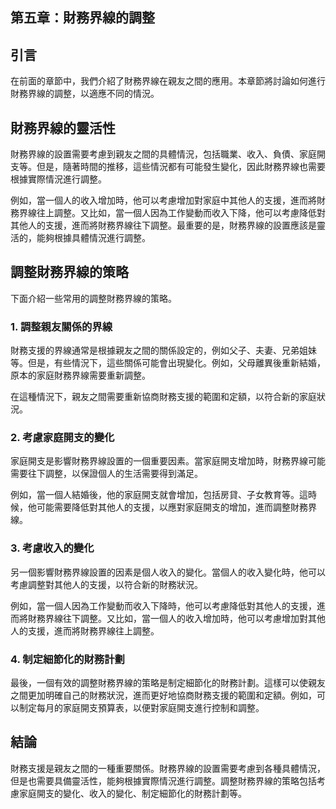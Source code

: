 ## 第五章：財務界線的調整

## 引言

在前面的章節中，我們介紹了財務界線在親友之間的應用。本章節將討論如何進行財務界線的調整，以適應不同的情況。

## 財務界線的靈活性

財務界線的設置需要考慮到親友之間的具體情況，包括職業、收入、負債、家庭開支等。但是，隨著時間的推移，這些情況都有可能發生變化，因此財務界線也需要根據實際情況進行調整。

例如，當一個人的收入增加時，他可以考慮增加對家庭中其他人的支援，進而將財務界線往上調整。又比如，當一個人因為工作變動而收入下降，他可以考慮降低對其他人的支援，進而將財務界線往下調整。最重要的是，財務界線的設置應該是靈活的，能夠根據具體情況進行調整。

## 調整財務界線的策略

下面介紹一些常用的調整財務界線的策略。

### 1. 調整親友關係的界線

財務支援的界線通常是根據親友之間的關係設定的，例如父子、夫妻、兄弟姐妹等。但是，有些情況下，這些關係可能會出現變化。例如，父母離異後重新結婚，原本的家庭財務界線需要重新調整。

在這種情況下，親友之間需要重新協商財務支援的範圍和定額，以符合新的家庭狀況。

### 2. 考慮家庭開支的變化

家庭開支是影響財務界線設置的一個重要因素。當家庭開支增加時，財務界線可能需要往下調整，以保證個人的生活需要得到滿足。

例如，當一個人結婚後，他的家庭開支就會增加，包括房貸、子女教育等。這時候，他可能需要降低對其他人的支援，以應對家庭開支的增加，進而調整財務界線。

### 3. 考慮收入的變化

另一個影響財務界線設置的因素是個人收入的變化。當個人的收入變化時，他可以考慮調整對其他人的支援，以符合新的財務狀況。

例如，當一個人因為工作變動而收入下降時，他可以考慮降低對其他人的支援，進而將財務界線往下調整。又比如，當一個人的收入增加時，他可以考慮增加對其他人的支援，進而將財務界線往上調整。

### 4. 制定細節化的財務計劃

最後，一個有效的調整財務界線的策略是制定細節化的財務計劃。這樣可以使親友之間更加明確自己的財務狀況，進而更好地協商財務支援的範圍和定額。例如，可以制定每月的家庭開支預算表，以便對家庭開支進行控制和調整。

## 結論

財務支援是親友之間的一種重要關係。財務界線的設置需要考慮到各種具體情況，但是也需要具備靈活性，能夠根據實際情況進行調整。調整財務界線的策略包括考慮家庭開支的變化、收入的變化、制定細節化的財務計劃等。